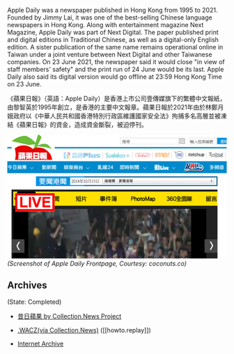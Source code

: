 
>
Apple Daily was a newspaper published in Hong Kong from 1995 to 2021. Founded by Jimmy Lai, it was one of the best-selling Chinese language newspapers in Hong Kong. Along with entertainment magazine Next Magazine, Apple Daily was part of Next Digital. The paper published print and digital editions in Traditional Chinese, as well as a digital-only English edition. A sister publication of the same name remains operational online in Taiwan under a joint venture between Next Digital and other Taiwanese companies.
On 23 June 2021, the newspaper said it would close "in view of staff members' safety" and the print run of 24 June would be its last. Apple Daily also said its digital version would go offline at 23:59 Hong Kong Time on 23 June.

《蘋果日報》（英語：Apple Daily）是香港上市公司壹傳媒旗下的繁體中文報紙，由黎智英於1995年創立，是香港的主要中文報章。蘋果日報於2021年由於林鄭月娥政府以《中華人民共和國香港特別行政區維護國家安全法》拘捕多名高層並被凍結《蘋果日報》的資金，造成資金斷裂，被迫停刊。


![Apple Daily Frontpage](/assets/frontpage_appledaily.jpg)
_(Screenshot of Apple Daily Frontpage,  Courtesy: coconuts.co)_


## Archives
(State: Completed)

- [昔日蘋果 by Collection.News Project ](https://collection.news/appledaily)

- [.WACZ(via Collection.News)](https://bafybeiheijm254aewd5hmcucyzqwidvsh52dtufwr3d7exkdfaikygrbqi.ipfs.dweb.link/fixtures/appledaily-05_23_2020.wacz)   ([[howto.replay]])

- [Internet Archive](https://web.archive.org/web/*/https://hk.appledaily.com/)

